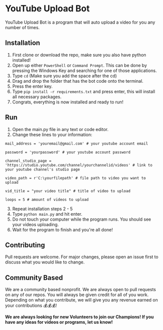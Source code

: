# YouTube Upload Bot
YouTube Upload Bot is a program that will auto upload a video for you any number of times.

## Installation
1. First clone or download the repo, make sure you also have python installed!
2. Open up either `PowerShell` or `Command Prompt`. This can be done by pressing the Windows Key and searching for one of those applications.
3. Type `cd` (Make sure you add the space after the cd)
4. Drag and drop the folder that has the bot code onto the terminal.
5. Press the enter key.
6. Type `pip install -r requirements.txt` and press enter, this will install all necessary packages.
7. Congrats, everything is now installed and ready to run!

## Run
1. Open the main.py file in any text or code editor.
2. Change these lines to your information:
```
mail_address = 'youremail@gmail.com' # your youtube account email

password = 'yourpassword' # your youtube account password

channel_studio_page = 'https://studio.youtube.com/channel/yourchannelid/videos' # link to your youtube channel's studio page

video_path = r'C:\yourfilepath' # file path to video you want to upload

vid_title = "your video title" # title of video to upload

loops = 5 # amount of videos to upload
```
3. Repeat installation steps 2 - 5
4. Type `python main.py` and hit enter.
5. Do not touch your computer while the program runs. You should see your videos uploading.
6. Wait for the program to finish and you're all done!

## Contributing
Pull requests are welcome. For major changes, please open an issue first to discuss what you would like to change.

## Community Based
We are a community based nonprofit. We are always open to pull requests on any of our repos. You will always be given credit for all of you work. Depending on what you contribute, we will give you any revenue earned on your contributions 💰💰💰!

**We are always looking for new Volunteers to join our Champions!
If you have any ideas for videos or programs, let us know!**


